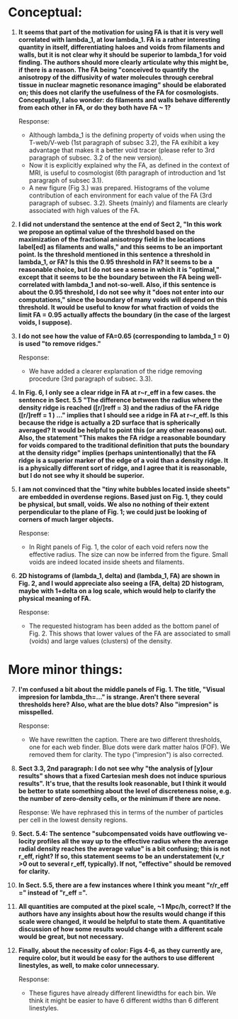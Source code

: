 Conceptual:
==

1. **It seems that part of the motivation for using FA is that it is very well correlated with lambda_1, 
    at low lambda_1. FA is a rather interesting quantity in itself, differentiating haloes and voids from 
    filaments and walls, but it is not clear why it should be superior to lambda_1 for void finding. The 
    authors should more clearly articulate why this might be, if there is a reason. The FA being "conceived 
    to quantify the anisotropy of the diffusivity of water molecules through cerebral tissue in nuclear 
    magnetic resonance imaging" should be elaborated on; this does not clarify the usefulness of the FA for 
    cosmologists. Conceptually, I also wonder: do filaments and walls behave differently from each other in 
    FA, or do they both have FA ~ 1?**

      Response: 
      - Although lambda_1 is the defining property of voids when using the T-web/V-web (1st paragraph of 
	subsec 3.2), the FA exihibit a key advantage that makes it a better void tracer (please refer to 
	3rd paragraph of subsec. 3.2 of the new version).
      - Now it is explicitly explained why the FA, as defined in the context of MRI, is useful to cosmologist 
	(6th paragraph of introduction and 1st paragraph of subsec 3.1).
      - A new figure (Fig 3.) was prepared. Histograms of the volume contribution of each environment for 
	each value of the FA (3rd paragraph of subsec. 3.2). Sheets (mainly) and filaments are clearly 
	associated with high values of the FA.
      

2. **I did not understand the sentence at the end of Sect 2, "In this work we propose an optimal value of 
    the threshold based on the maximization of the fractional anisotropy field in the locations label[ed] 
    as filaments and walls," and this seems to be an important point. Is the threshold mentioned in this 
    sentence a threshold in lambda_1, or FA? Is this the 0.95 threshold in FA? It seems to be a reasonable 
    choice, but I do not see a sense in which it is "optimal," except that it seems to be the boundary 
    between the FA being well-correlated with lambda_1 and not-so-well. Also, if this sentence is about the 
    0.95 threshold, I do not see why it "does not enter into our computations," since the boundary of many 
    voids will depend on this threshold. It would be useful to know for what fraction of voids the limit 
    FA = 0.95 actually affects the boundary (in the case of the largest voids, I suppose).**

    
3. **I do not see how the value of FA=0.65 (corresponding to lambda_1 = 0) is used "to remove ridges."**

    Response: 
    - We have added a clearer explanation of the ridge removing procedure (3rd paragraph of subsec. 3.3).

    
4. **In Fig. 6, I only see a clear ridge in FA at r~r_eff in a few cases. the sentence in Sect. 5.5 "The 
    difference between the radius where the density ridge is reached ([r/]reff = 3) and the radius of the 
    FA ridge ([r/]reff = 1 ) ..." implies that I should see a ridge in FA at r~r_eff. Is this because the 
    ridge is actually a 2D surface that is spherically averaged? It would be helpful to point this (or any 
    other reasons) out. Also, the statement "This makes the FA ridge a reasonable boundary for voids compared 
    to the traditional definition that puts the boundary at the density ridge" implies (perhaps 
    unintentionally) that the FA ridge is a superior marker of the edge of a void than a density ridge. It is 
    a physically different sort of ridge, and I agree that it is reasonable, but I do not see why it should 
    be superior.**

    
5. **I am not convinced that the "tiny white bubbles located inside sheets" are embedded in overdense regions. 
    Based just on Fig. 1, they could be physical, but small, voids. We also no nothing of their extent 
    perpendicular to the plane of Fig. 1; we could just be looking of corners of much larger objects.**
    
    Response:
    - In Right panels of Fig. 1, the color of each void refers now the effective radius. The size can now be
      inferred from the figure. Small voids are indeed located inside sheets and filaments.
 
 
6. **2D histograms of (lambda_1, delta) and (lambda_1, FA) are shown in Fig. 2, and I would appreciate also 
    seeing a (FA, delta) 2D histogram, maybe with 1+delta on a log scale, which would help to clarify the 
    physical meaning of FA.**
    
    Response: 
    - The requested histogram has been added as the bottom panel of Fig. 2. This shows that lower values of
      the FA are associated to small (voids) and large values (clusters) of the density.

      
More minor things:
==

7. **I'm confused a bit about the middle panels of Fig. 1. The title,
    "Visual impresion for lambda_th=..."  is strange. Aren't there
    several thresholds here? Also, what are the blue dots? Also
    "impresion" is  misspelled.**
    
    Response:
    - We have rewritten the caption. There are two different
    thresholds, one for each web finder. Blue dots were dark matter
    halos (FOF). We removed them for clarity. The typo ("impresion")
    is  also corrected.  

      
8. **Sect 3.3, 2nd paragraph: I do not see why "the analysis of [y]our
    results" shows that a fixed Cartesian  mesh does not induce
    spurious results". It's true, that the results look reasonable,
    but I think it would  be better to state something about the level
    of discreteness noise, e.g. the number of zero-density cells,  or
    the minimum if there are none.** 

    Response:
    We have rephrased this in terms of the number of particles per
    cell in the lowest density regions.

    
9. **Sect. 5.4: The sentence "subcompensated voids have outflowing ve- locity profiles all the way up to the 
    effective radius where the average radial density reaches the average value" is a bit confusing; this is 
    not r_eff, right? If so, this statement seems to be an understatement (v_r >0 out to several r_eff, 
    typically). If not, "effective" should be removed for clarity.**

    
10. **In Sect. 5.5, there are a few instances where I think you meant "r/r_eff =" instead of "r_eff =".**


11. **All quantities are computed at the pixel scale, ~1 Mpc/h, correct? If the authors have any insights about 
    how the results would change if this scale were changed, it would be helpful to state them. A quantitative 
    discussion of how some results would change with a different scale would be great, but not necessary.**

    
12. **Finally, about the necessity of color: Figs 4-6, as they currently are, require color, but it would be 
    easy for the authors to use different linestyles, as well, to make color unnecessary.**
    
    Response:
    - These figures have already different linewidths for each bin. We think it might be easier to have 6 
      different widths than 6 different linestyles.